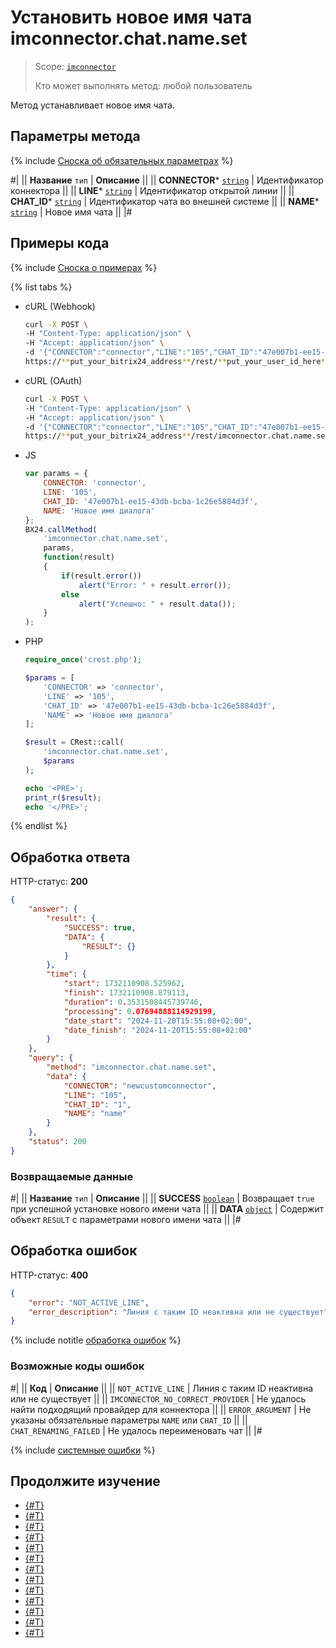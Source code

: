 # Установить новое имя чата imconnector.chat.name.set

> Scope: [`imconnector`](../../scopes/permissions.md)
>
> Кто может выполнять метод: любой пользователь

Метод устанавливает новое имя чата.

## Параметры метода

{% include [Сноска об обязательных параметрах](../../../_includes/required.md) %}

#|
|| **Название**
`тип` | **Описание** ||
|| **CONNECTOR***
[`string`](../../data-types.md) | Идентификатор коннектора ||
|| **LINE***
[`string`](../../data-types.md) | Идентификатор открытой линии ||
|| **CHAT_ID***
[`string`](../../data-types.md) | Идентификатор чата во внешней системе ||
|| **NAME***
[`string`](../../data-types.md) | Новое имя чата ||
|#

## Примеры кода

{% include [Сноска о примерах](../../../_includes/examples.md) %}

{% list tabs %}

- cURL (Webhook)

    ```bash
    curl -X POST \
    -H "Content-Type: application/json" \
    -H "Accept: application/json" \
    -d '{"CONNECTOR":"connector","LINE":"105","CHAT_ID":"47e007b1-ee15-43db-bcba-1c26e5884d3f","NAME":"Новое имя диалога"}' \
    https://**put_your_bitrix24_address**/rest/**put_your_user_id_here**/**put_your_webbhook_here**/imconnector.chat.name.set
    ```

- cURL (OAuth)

    ```bash
    curl -X POST \
    -H "Content-Type: application/json" \
    -H "Accept: application/json" \
    -d '{"CONNECTOR":"connector","LINE":"105","CHAT_ID":"47e007b1-ee15-43db-bcba-1c26e5884d3f","NAME":"Новое имя диалога","auth":"**put_access_token_here**"}' \
    https://**put_your_bitrix24_address**/rest/imconnector.chat.name.set
    ```

- JS

    ```js
    var params = {
        CONNECTOR: 'connector',
        LINE: '105',
        CHAT_ID: '47e007b1-ee15-43db-bcba-1c26e5884d3f',
        NAME: 'Новое имя диалога'
    };
    BX24.callMethod(
        'imconnector.chat.name.set',
        params,
        function(result)
        {
            if(result.error())
                alert("Error: " + result.error());
            else
                alert("Успешно: " + result.data());
        }
    );
    ```

- PHP

    ```php
    require_once('crest.php');

    $params = [
        'CONNECTOR' => 'connector',
        'LINE' => '105',
        'CHAT_ID' => '47e007b1-ee15-43db-bcba-1c26e5884d3f',
        'NAME' => 'Новое имя диалога'
    ];

    $result = CRest::call(
        'imconnector.chat.name.set',
        $params
    );

    echo '<PRE>';
    print_r($result);
    echo '</PRE>';
    ```

{% endlist %}



## Обработка ответа

HTTP-статус: **200**

```json
{
    "answer": {
        "result": {
            "SUCCESS": true,
            "DATA": {
                "RESULT": {}
            }
        },
        "time": {
            "start": 1732110908.525962,
            "finish": 1732110908.879113,
            "duration": 0.3531508445739746,
            "processing": 0.07694888114929199,
            "date_start": "2024-11-20T15:55:08+02:00",
            "date_finish": "2024-11-20T15:55:08+02:00"
        }
    },
    "query": {
        "method": "imconnector.chat.name.set",
        "data": {
            "CONNECTOR": "newcustomconnector",
            "LINE": "105",
            "CHAT_ID": "1",
            "NAME": "name"
        }
    },
    "status": 200
}
```

### Возвращаемые данные

#|
|| **Название**
`тип` | **Описание** ||
|| **SUCCESS**
[`boolean`](../../data-types.md) | Возвращает `true` при успешной установке нового имени чата ||
|| **DATA**
[`object`](../../data-types.md) | Содержит объект `RESULT` c параметрами нового имени чата ||
|#

## Обработка ошибок

HTTP-статус: **400**

```json
{
    "error": "NOT_ACTIVE_LINE",
    "error_description": "Линия c таким ID неактивна или не существует"
}
```

{% include notitle [обработка ошибок](../../../_includes/error-info.md) %}

### Возможные коды ошибок

#|
|| **Код** | **Описание** ||
|| `NOT_ACTIVE_LINE` | Линия c таким ID неактивна или не существует ||
|| `IMCONNECTOR_NO_CORRECT_PROVIDER` | Не удалось найти подходящий провайдер для коннектора ||
|| `ERROR_ARGUMENT` | Не указаны обязательные параметры `NAME` или `CHAT_ID` ||
|| `CHAT_RENAMING_FAILED` | Не удалось переименовать чат ||
|#

{% include [системные ошибки](../../../_includes/system-errors.md) %}

## Продолжите изучение

- [{#T}](./tutorials.md)
- [{#T}](./imconnector-register.md)
- [{#T}](./imconnector-activate.md)
- [{#T}](./imconnector-deactivate.md)
- [{#T}](./imconnector-status.md)
- [{#T}](./imconnector-connector-data-set.md)
- [{#T}](./imconnector-list.md)
- [{#T}](./imconnector-unregister.md)
- [{#T}](./imconnector-send-messages.md)
- [{#T}](./imconnector-update-messages.md)
- [{#T}](./imconnector-delete-messages.md)
- [{#T}](./imconnector-send-status-delivery.md)
- [{#T}](./imconnector-send-status-reading.md)
